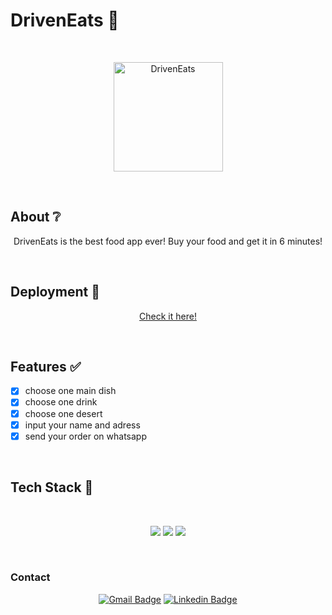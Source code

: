 # DrivenEats 🍕

</br>

<p align="center">
  <img src="https://cdn-icons-png.flaticon.com/512/3132/3132693.png" width="175" alt="DrivenEats" />
</p>

</br>

## About ❔

<p align="center">DrivenEats is the best food app ever! Buy your food and get it in 6 minutes!</p>

<!-- ## Preview

um gif da aplicação bem maneiro -->

</br>

## Deployment 🚀

<p align="center"><a  href="https://bruch0.github.io/DrivenEats/">Check it here!</a></p>

</br>

## Features ✅

- [x] choose one main dish
- [x] choose one drink
- [x] choose one desert
- [x] input your name and adress
- [x] send your order on whatsapp

</br>

## Tech Stack 💾

<br/>

<p align="center">
  <img src="https://img.shields.io/badge/HTML5-E34F26?style=for-the-badge&logo=html5&logoColor=white" />
  <img src="https://img.shields.io/badge/CSS3-1572B6?style=for-the-badge&logo=css3&logoColor=white" />
  <img src="https://img.shields.io/badge/JavaScript-F7DF1E?style=for-the-badge&logo=javascript&logoColor=black" />
</p>

</br>

### Contact

<div align="center">
  
  [![Gmail Badge](https://img.shields.io/badge/Gmail-D14836?style=for-the-badge&logo=gmail&logoColor=white)](mailto:lucas.bruch0@gmail.com)
  [![Linkedin Badge](https://img.shields.io/badge/LinkedIn-0077B5?style=for-the-badge&logo=linkedin&logoColor=white)](https://www.linkedin.com/in/lucas-bruch)
  
</div>

